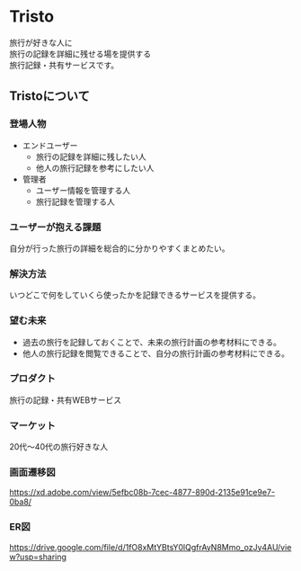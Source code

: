 # Tristo
旅行が好きな人に<br>
旅行の記録を詳細に残せる場を提供する<br>
旅行記録・共有サービスです。
## Tristoについて
### 登場人物
- エンドユーザー
  - 旅行の記録を詳細に残したい人
  - 他人の旅行記録を参考にしたい人
- 管理者
  - ユーザー情報を管理する人
  - 旅行記録を管理する人
### ユーザーが抱える課題
自分が行った旅行の詳細を総合的に分かりやすくまとめたい。
### 解決方法
いつどこで何をしていくら使ったかを記録できるサービスを提供する。
### 望む未来
- 過去の旅行を記録しておくことで、未来の旅行計画の参考材料にできる。
- 他人の旅行記録を閲覧できることで、自分の旅行計画の参考材料にできる。
### プロダクト
旅行の記録・共有WEBサービス
### マーケット
20代〜40代の旅行好きな人
### 画面遷移図
https://xd.adobe.com/view/5efbc08b-7cec-4877-890d-2135e91ce9e7-0ba8/
### ER図
https://drive.google.com/file/d/1fO8xMtYBtsY0lQgfrAyN8Mmo_ozJy4AU/view?usp=sharing
